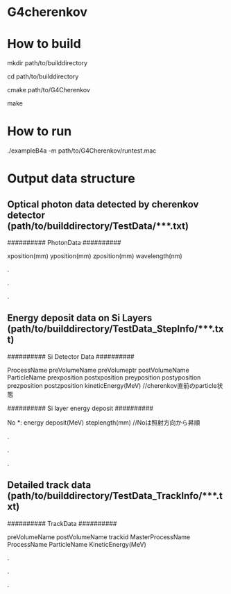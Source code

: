# G4cherenkov

# How to build
mkdir path/to/builddirectory 

cd path/to/builddirectory 

cmake path/to/G4Cherenkov 

make

# How to run
./exampleB4a -m path/to/G4Cherenkov/runtest.mac

# Output data structure
## Optical photon data detected by cherenkov detector (path/to/builddirectory/TestData/***.txt)


\#\#\#\#\#\#\#\#\#\# PhotonData \#\#\#\#\#\#\#\#\#\#

xposition(mm) yposition(mm) zposition(mm) wavelength(nm) 

. 

. 

. 

## Energy deposit data on Si Layers (path/to/builddirectory/TestData_StepInfo/***.txt)



\#\#\#\#\#\#\#\#\#\# Si Detector Data \#\#\#\#\#\#\#\#\#\#

ProcessName preVolumeName preVolumeptr postVolumeName ParticleName prexposition postxposition preyposition postyposition prezposition postzposition kineticEnergy(MeV) //cherenkov直前のparticle状態

\#\#\#\#\#\#\#\#\#\# Si layer energy deposit \#\#\#\#\#\#\#\#\#\#

No *: energy deposit(MeV) steplength(mm) //Noは照射方向から昇順

.

.

.


## Detailed track data (path/to/builddirectory/TestData_TrackInfo/***.txt)

\#\#\#\#\#\#\#\#\#\# TrackData \#\#\#\#\#\#\#\#\#\#

preVolumeName postVolumeName trackid MasterProcessName ProcessName ParticleName KineticEnergy(MeV)

.

.

.



